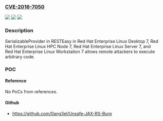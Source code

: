 ### [CVE-2016-7050](https://cve.mitre.org/cgi-bin/cvename.cgi?name=CVE-2016-7050)
![](https://img.shields.io/static/v1?label=Product&message=n%2Fa&color=blue)
![](https://img.shields.io/static/v1?label=Version&message=n%2Fa&color=blue)
![](https://img.shields.io/static/v1?label=Vulnerability&message=n%2Fa&color=brighgreen)

### Description

SerializableProvider in RESTEasy in Red Hat Enterprise Linux Desktop 7, Red Hat Enterprise Linux HPC Node 7, Red Hat Enterprise Linux Server 7, and Red Hat Enterprise Linux Workstation 7 allows remote attackers to execute arbitrary code.

### POC

#### Reference
No PoCs from references.

#### Github
- https://github.com/0ang3el/Unsafe-JAX-RS-Burp

